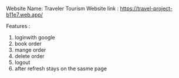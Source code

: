 Website Name: Traveler
Tourism Website link : https://travel-project-b11e7.web.app/


Features :
1. loginwith google
2. book order
3. mange order
4. delete order
5. logout
6. after refresh stays on the sasme page

